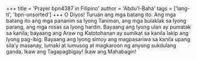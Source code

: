+++
title = 'Prayer bpn4387 in Filipino'
author = 'Abdu'l-Bahá'
tags = ['lang-tl', 'bpn-unsorted']
+++
O Diyos! Turuan ang mga batang ito. Ang mga batang ito ang mga pananim sa Iyong Taniman, ang mga bulaklak sa Iyong parang, ang mga rosas sa Iyong hardin. Bayaang ang Iyong ulan ay pumatak sa kanila; bayaang ang Araw ng Katotohanan ay sumikat sa kanila lakip ang Iyong pag-ibig. Bayaang ang Iyong simoy ang magpasariwa sa kanila upang sila’y masanay, lumaki at lumusog at magkaroon ng anyong sukdulang ganda. Ikaw ang Tagapagbigay! Ikaw ang Mahabagin!
